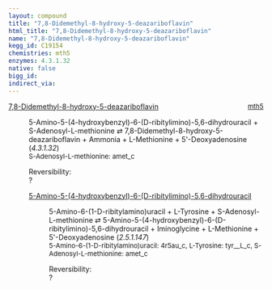 ```yaml
---
layout: compound
title: "7,8-Didemethyl-8-hydroxy-5-deazariboflavin"
html_title: "7,8-Didemethyl-8-hydroxy-5-deazariboflavin"
name: "7,8-Didemethyl-8-hydroxy-5-deazariboflavin"
kegg_id: C19154
chemistries: mth5
enzymes: 4.3.1.32
native: false
bigg_id: 
indirect_via: 
---
```

<dl><dt class='rs-product'><a href='/compounds/C19154' class='link-dark' data-bs-toggle='tooltip' data-bs-html='true' data-bs-title='KEGG: C19154'>7,8-Didemethyl-8-hydroxy-5-deazariboflavin</a><span style='float: right; max-width: 40%'><a href='/chemistries/mth5' class='link-dark opacity-50' style='font-size: small; word-wrap: anywhere;'>mth5</a></span></dt><dd><p>5-Amino-5-(4-hydroxybenzyl)-6-(D-ribitylimino)-5,6-dihydrouracil + S-Adenosyl-L-methionine &#8644; 7,8-Didemethyl-8-hydroxy-5-deazariboflavin + Ammonia + L-Methionine + 5'-Deoxyadenosine (<i>4.3.1.32</i>)<br /><span style='font-size: small;'><span data-bs-toggle='tooltip' data-bs-html='true' data-bs-title='KEGG: C00019'>S-Adenosyl-L-methionine</span>: amet_c</span><br /><div class="reversibility_info">Reversibility: <div class="progress"><div class="progress-bar bg-light" role="progressbar" style="width: 100%" aria-valuenow="0" aria-valuemin="0" aria-valuemax="100"></div></div><span>?</span><div class="progress"><div class="progress-bar bg-light" role="progressbar" style="width: 100%" aria-valuenow="0" aria-valuemin="0" aria-valuemax="10"></div></div></div></p><dl><dt><a href='/compounds/C21971' class='link-dark' data-bs-toggle='tooltip' data-bs-html='true' data-bs-title='KEGG: C21971'>5-Amino-5-(4-hydroxybenzyl)-6-(D-ribitylimino)-5,6-dihydrouracil</a><span style='float: right; max-width: 40%'><a href='/chemistries/None' class='link-dark opacity-50' style='font-size: small; word-wrap: anywhere;'></a></span></dt><dd><p>5-Amino-6-(1-D-ribitylamino)uracil + L-Tyrosine + S-Adenosyl-L-methionine &#8644; 5-Amino-5-(4-hydroxybenzyl)-6-(D-ribitylimino)-5,6-dihydrouracil + Iminoglycine + L-Methionine + 5'-Deoxyadenosine (<i>2.5.1.147</i>)<br /><span style='font-size: small;'><span data-bs-toggle='tooltip' data-bs-html='true' data-bs-title='KEGG: C04732'>5-Amino-6-(1-D-ribitylamino)uracil</span>: 4r5au_c, <span data-bs-toggle='tooltip' data-bs-html='true' data-bs-title='KEGG: C00082'>L-Tyrosine</span>: tyr__L_c, <span data-bs-toggle='tooltip' data-bs-html='true' data-bs-title='KEGG: C00019'>S-Adenosyl-L-methionine</span>: amet_c</span><br /><div class="reversibility_info">Reversibility: <div class="progress"><div class="progress-bar bg-light" role="progressbar" style="width: 100%" aria-valuenow="0" aria-valuemin="0" aria-valuemax="100"></div></div><span>?</span><div class="progress"><div class="progress-bar bg-light" role="progressbar" style="width: 100%" aria-valuenow="0" aria-valuemin="0" aria-valuemax="10"></div></div></div></p><dl></dl></dd></dl></dd></dl>